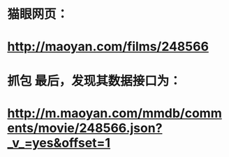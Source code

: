 # 猫眼网页：
# http://maoyan.com/films/248566
# 
# 抓包 最后，发现其数据接口为：
# http://m.maoyan.com/mmdb/comments/movie/248566.json?_v_=yes&offset=1